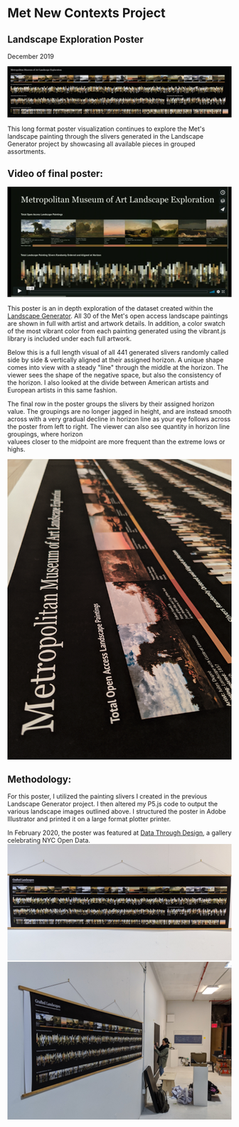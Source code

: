 # Met New Contexts Project
## Landscape Exploration Poster
December 2019


![Context Final](assets/FullViewFinal.png "Context Final")

This long format poster visualization continues to explore the Met's landscape painting through the 
slivers generated in the Landscape Generator project by showcasing all available pieces in grouped assortments.


## Video of final poster:
[![New Contexts Project: Landscape Exploration Poster](assets/ContextsVideo.png)](https://vimeo.com/379171213 "Landscape Exploration Poster Video - Click to Watch!")


This poster is an in depth exploration of the dataset created within the [Landscape Generator](https://github.com/amandersonyou/MajorStudio1_AAY/blob/master/Met_Interactive/README.md).
All 30 of the Met's open access landscape paintings are shown in full with artist and artwork details. In addition, 
a color swatch of the most vibrant color from each painting generated using the vibrant.js library is included under 
each full artwork.

Below this is a full length visual of all 441 generated slivers randomly called side by side & vertically 
aligned at their assigned horizon. A unique shape comes into view with a steady "line" through the middle 
at the horizon. The viewer sees the shape of the negative space, but also the consistency of the horizon.
I also looked at the divide between American artists and European artists in this same fashion.

The final row in the poster groups the slivers by their assigned horizon value. The groupings are no longer 
jagged in height, and are instead smooth across with a very gradual decline in horizon line as your eye follows 
across the poster from left to right. The viewer can also see quantity in horizon line groupings, where horizon  
valuees closer to the midpoint are more frequent than the extreme lows or highs.

![CloseUp](assets/CloseUpMet.png "Close Final")


## Methodology:

For this poster, I utilized the painting slivers I created in the previous Landscape Generator project.
I then altered my P5.js code to output the various landscape images outlined above. I structured the poster 
in Adobe Illustrator and printed it on a large format plotter printer. 



In February 2020, the poster was featured at [Data Through Design](https://2020.datathroughdesign.com/), a gallery celebrating NYC Open Data.
![Exhibit](assets/exhibit1.jpeg "DXD Poster")
![Exhibit](assets/exhibit2.jpeg "DXD Poster")
